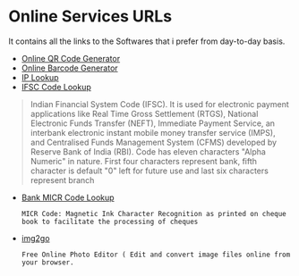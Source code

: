 # Online Services URLs
It contains all the links to the Softwares that i prefer from day-to-day basis.


* <a href="http://atomurl.net/qrcode/">Online QR Code Generator</a>  <br/>
* <a href="http://atomurl.net/barcode/">Online Barcode Generator </a>
* <a href="http://atomurl.net/myip/ ">IP Lookup </a>
* <a href="https://ifsc.bankifsccode.com/">IFSC Code Lookup</a>

>Indian Financial System Code (IFSC). 
It is used for electronic payment applications like Real Time Gross Settlement (RTGS), 
National Electronic Funds Transfer (NEFT), Immediate Payment Service, 
an interbank electronic instant mobile money transfer service (IMPS), and
Centralised Funds Management System (CFMS) developed by Reserve Bank of India (RBI). 
Code has eleven characters "Alpha Numeric" in nature. 
First four characters represent bank, fifth character is default "0" left for future use and
>last six characters represent branch
      
* <a href="https://www.bankmicrcode.com/">Bank MICR Code Lookup</a>
       
      MICR Code: Magnetic Ink Character Recognition as printed on cheque book to facilitate the processing of cheques
* <a href="https://www.img2go.com/">img2go </a>

      Free Online Photo Editor ( Edit and convert image files online from your browser.
     
     
